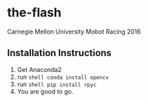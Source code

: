 # the-flash
Carnegie Mellon University Mobot Racing 2016

## Installation Instructions
1. Get Anaconda2
2. run ```shell
conda install opencv```
3. run ```shell
pip install rpyc```
4. You are good to go.
